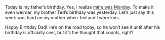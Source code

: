 Today is my father’s birthday. Yes, I realize [mine was
Monday](http://devhawk.net/2007/05/21/Im+37.aspx). To make it even
weirder, my brother Ted’s birthday was yesterday. Let’s just say this
week was hard on my mother when Ted and I were kids.

Happy Birthday Dad! He’s on the road today, so he won’t see it until
after his birthday is officially over, but it’s the thought that counts,
right?
